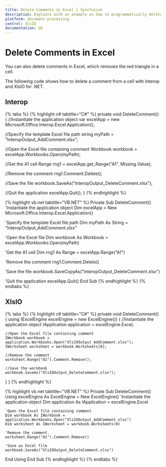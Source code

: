 ```yaml
---
title: Delete Comments in Excel | Syncfusion
description: Explains with an example on how to programmatically delete Excel comments using Interop and Essential XlsIO.
platform: document-processing
control: XlsIO
documentation: UG
---
```


# Delete Comments in Excel

You can also delete comments in Excel, which removes the red triangle in a cell.

The following code shows how to delete a comment from a cell with Interop and XlsIO for .NET.

## Interop

{% tabs %}
{% highlight c# tabtitle="C#" %}
private void DeleteComment()
{
  //Instantiate the application object
  var excelApp = new Microsoft.Office.Interop.Excel.Application();

  //Specify the template Excel file path
  string myPath = "InteropOutput_AddComment.xlsx";

  //Open the Excel file containing comment
  Workbook workbook = excelApp.Workbooks.Open(myPath);

  //Get the A1 cell
  Range rng1 = excelApp.get_Range("A1", Missing.Value);

  //Remove the comment
  rng1.Comment.Delete();

  //Save the file
  workbook.SaveAs("InteropOutput_DeleteComment.xlsx");

  //Quit the application
  excelApp.Quit();
}
{% endhighlight %}

{% highlight vb.net tabtitle="VB.NET" %}
Private Sub DeleteComment()
  'Instantiate the application object
  Dim excelApp = New Microsoft.Office.Interop.Excel.Application()

  'Specify the template Excel file path
  Dim myPath As String = "InteropOutput_AddComment.xlsx"

  'Open the Excel file
  Dim workbook As Workbook = excelApp.Workbooks.Open(myPath)

  'Get the A1 cell
  Dim rng1 As Range = excelApp.Range("A1")

  'Remove the comment
  rng1.Comment.Delete()

  'Save the file
  workbook.SaveCopyAs("InteropOutput_DeleteComment.xlsx")

  'Quit the application
  excelApp.Quit()
End Sub
{% endhighlight %}
{% endtabs %}

## XlsIO

{% tabs %}
{% highlight c# tabtitle="C#" %}
private void DeleteComment()
{
  using (ExcelEngine excelEngine = new ExcelEngine())
  {
    //Instantiate the application object
    IApplication application = excelEngine.Excel;

    //Open the Excel file containing comment
    IWorkbook workbook = application.Workbooks.Open("XlsIOOutput_AddComment.xlsx");
    IWorksheet worksheet = workbook.Worksheets[0];

    //Remove the comment
    worksheet.Range["A1"].Comment.Remove();

    //Save the workbook
    workbook.SaveAs("XlsIOOutput_DeleteComment.xlsx");
  }
}
{% endhighlight %}

{% highlight vb.net tabtitle="VB.NET" %}
Private Sub DeleteComment()
  Using excelEngine As ExcelEngine = New ExcelEngine()
    'Instantiate the application object
    Dim application As IApplication = excelEngine.Excel

    'Open the Excel file containing comment
    Dim workbook As IWorkbook = application.Workbooks.Open("XlsIOOutput_AddComment.xlsx")
    Dim worksheet As IWorksheet = workbook.Worksheets(0)

    'Remove the comment.
    worksheet.Range("A1").Comment.Remove()

    'Save as Excel file
    workbook.SaveAs("XlsIOOutput_DeleteComment.xlsx")
  End Using
End Sub
{% endhighlight %}
{% endtabs %}
